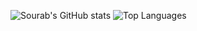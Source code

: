 ![Sourab's GitHub stats](https://github-readme-stats.vercel.app/api?username=stark-03&show_icons=true&theme=radical)
![Top Languages](https://github-readme-stats.vercel.app/api/top-langs/?username=stark-03&layout=compact&theme=radical)
